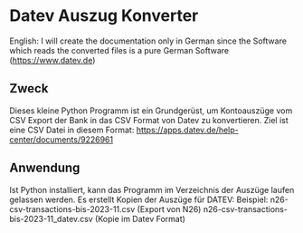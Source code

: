 # Datev Auszug Konverter

English: I will create the documentation only in German since the Software which reads the converted files is a pure German Software (https://www.datev.de)

## Zweck
Dieses kleine Python Programm ist ein Grundgerüst, um Kontoauszüge vom CSV Export der Bank in das CSV Format von Datev zu konvertieren. Ziel ist eine CSV Datei in diesem Format: https://apps.datev.de/help-center/documents/9226961


## Anwendung
Ist Python installiert, kann das Programm im Verzeichnis der Auszüge laufen gelassen werden. Es erstellt Kopien der Auszüge für DATEV:
Beispiel:
n26-csv-transactions-bis-2023-11.csv (Export von N26)
n26-csv-transactions-bis-2023-11_datev.csv (Kopie im Datev Format)
